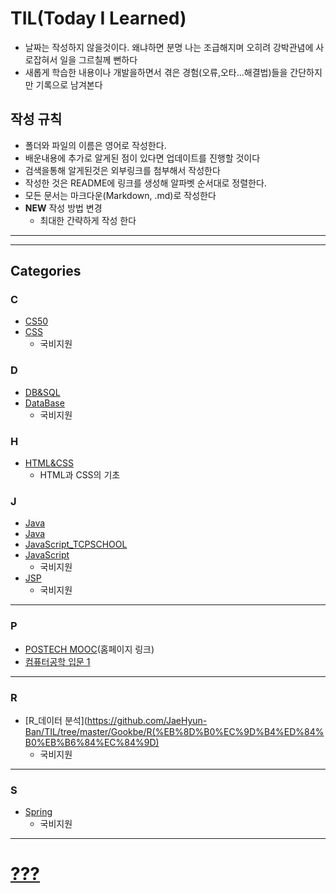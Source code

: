# TIL(Today I Learned)

- 날짜는 작성하지 않을것이다. 왜냐하면 분명 나는 조급해지며 오히려 강박관념에 사로잡혀서 일을 그르칠께 뻔하다
- 새롭게 학습한 내용이나 개발을하면서 겪은 경험(오류,오타...해결법)들을 간단하지만 기록으로 남겨본다

## 작성 규칙

- 폴더와 파일의 이름은 영어로 작성한다.
- 배운내용에 추가로 알게된 점이 있다면 업데이트를 진행할 것이다
- 검색을통해 알게된것은 외부링크를 첨부해서 작성한다
- 작성한 것은 README에 링크를 생성해 알파벳 순서대로 정렬한다.
- 모든 문서는 마크다운(Markdown, .md)로 작성한다
- **NEW** 작성 방법 변경
  - 최대한 간략하게 작성 한다

---

---

## Categories

### C

- [CS50](<https://github.com/JaeHyun-Ban/TIL/tree/master/CS50(2019)>)
- [CSS](https://github.com/JaeHyun-Ban/TIL/tree/master/Gookbe/CSS)
  - 국비지원

### D

- [DB&SQL](https://github.com/JaeHyun-Ban/TIL/tree/master/DBSQL)
- [DataBase](https://github.com/JaeHyun-Ban/TIL/tree/master/Gookbe/database)
  - 국비지원



### H

- [HTML&CSS](https://github.com/JaeHyun-Ban/TIL/tree/master/HTML%26CSS)
  - HTML과 CSS의 기초

### J

- [Java](https://github.com/JaeHyun-Ban/TIL/tree/master/Java)
- [Java](https://github.com/JaeHyun-Ban/TIL/tree/master/Gookbe/java)
- [JavaScript_TCPSCHOOL](https://github.com/JaeHyun-Ban/TIL/tree/master/TCP_JavaScript)
- [JavaScript](https://github.com/JaeHyun-Ban/TIL/tree/master/Gookbe/JS(%EC%9E%90%EB%B0%94%EC%8A%A4%ED%81%AC%EB%A6%BD%ED%8A%B8))
  - 국비지원
- [JSP](https://github.com/JaeHyun-Ban/TIL/tree/master/Gookbe/JSP)
  - 국비지원

---


### P

- [POSTECH MOOC](https://postech.smartlearn.io/)(홈페이지 링크)
- [컴퓨터공학 입문 1](https://github.com/JaeHyun-Ban/TIL/tree/master/POSTECH%20MOOC/CS_basic1)

---

### R
- [R_데이터 분석](https://github.com/JaeHyun-Ban/TIL/tree/master/Gookbe/R(%EB%8D%B0%EC%9D%B4%ED%84%B0%EB%B6%84%EC%84%9D)
  - 국비지원

---

### S
- [Spring](https://github.com/JaeHyun-Ban/TIL/tree/master/Gookbe/Spring)
  - 국비지원


---

# [???](https://github.com/JaeHyun-Ban/TIL/blob/master/RandomPlace.md)
